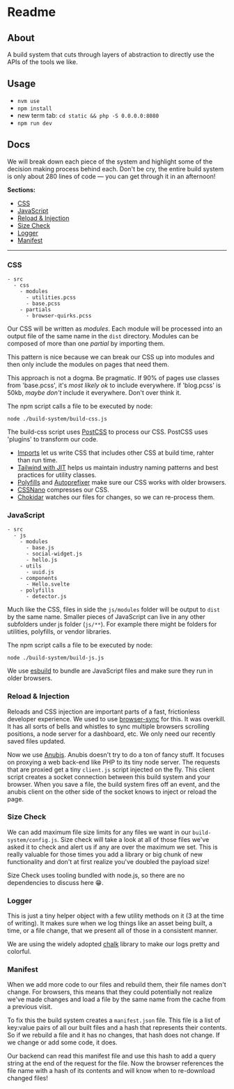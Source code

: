 # Readme

## About

A build system that cuts through layers of abstraction to directly use the APIs of the tools we like.

## Usage
- `nvm use`
- `npm install`
- new term tab: `cd static && php -S 0.0.0.0:8080`
- `npm run dev`

## Docs

We will break down each piece of the system and highlight some of the decision making process behind each. Don't be cry, the entire build system is only about 280 lines of code &mdash; you can get through it in an afternoon!

**Sections:**
- [CSS](#css)
- [JavaScript](#javascript)
- [Reload & Injection](reload-injection)
- [Size Check](#size-check)
- [Logger](#logger)
- [Manifest](#manifest)

---

### CSS
```
- src
  - css
    - modules
      - utilities.pcss
      - base.pcss
    - partials
      - browser-quirks.pcss
```
Our CSS will be written as *modules*. Each module will be processed into an output file of the same name in the `dist` directory. Modules can be composed of more than one *partial* by importing them.

This pattern is nice because we can break our CSS up into modules and then only include the modules on pages that need them. 

This approach is not a dogma. Be pragmatic. If 90% of pages use classes from 'base.pcss', it's _most likely ok_ to include everywhere. If 'blog.pcss' is 50kb, _maybe don't_ include it everywhere. Don't over think it.

The npm script calls a file to be executed by node:
```shell
node ./build-system/build-css.js
```

The build-css script uses [PostCSS](https://github.com/postcss/postcss) to process our CSS. PostCSS uses 'plugins' to transform our code.
- [Imports](https://github.com/postcss/postcss-import) let us write CSS that includes other CSS at build time, rahter than run time.
- [Tailwind with JIT](https://tailwindcss.com) helps us maintain industry naming patterns and best practices for utility classes.
- [Polyfills](https://github.com/csstools/postcss-preset-env) and [Autoprefixer](https://github.com/postcss/autoprefixer) make sure our CSS works with older browsers.
- [CSSNano](https://github.com/cssnano/cssnano) compresses our CSS.
- [Chokidar](https://github.com/paulmillr/chokidar) watches our files for changes, so we can re-process them.

### JavaScript

```
- src
  - js
    - modules
      - base.js
      - social-widget.js
      - hello.js
    - utils
      - uuid.js
    - components
      - Hello.svelte
    - polyfills
      - detector.js
```

Much like the CSS, files in side the `js/modules` folder will be output to `dist` by the same name. Smaller pieces of JavaScript can live in any other subfolders under js folder (`js/**`). For example there might be folders for utilities, polyfills, or vendor libraries.

The npm script calls a file to be executed by node:
```shell
node ./build-system/build-js.js
```

We use [esbuild](https://esbuild.github.io/) to bundle are JavaScript files and make sure they run in older browsers.

### Reload & Injection

Reloads and CSS injection are important parts of a fast, frictionless developer experience. We used to use [browser-sync](https://github.com/BrowserSync/browser-sync) for this. It was overkill. It has all sorts of bells and whistles to sync multiple browsers scrolling positions, a node server for a dashboard, etc. We only need our recently saved files updated.

Now we use [Anubis](https://github.com/billcolumbia/anubis). Anubis doesn't try to do a ton of fancy stuff. It focuses on proxying a web back-end like PHP to its tiny node server. The requests that are proxied get a tiny `client.js` script injected on the fly. This client script creates a socket connection between this build system and your browser. When you save a file, the build system fires off an event, and the anubis client on the other side of the socket knows to inject or reload the page.

### Size Check

We can add maximum file size limits for any files we want in our `build-system/config.js`. Size check will take a look at all of those files we've asked it to check and alert us if any are over the maximum we set. This is really valuable for those times you add a library or big chunk of new functionality and don't at first realize you've doubled the payload size!

Size Check uses tooling bundled with node.js, so there are no dependencies to discuss here 😁.

### Logger

This is just a tiny helper object with a few utility methods on it (3 at the time of writing). It makes sure when we log things like an asset being built, a time, or a file change, that we present all of those in a consistent manner.

We are using the widely adopted [chalk](https://www.npmjs.com/package/chalk) library to make our logs pretty and colorful.

### Manifest

When we add more code to our files and rebuild them, their file names don't change. For browsers, this means that they could potentially not realize we've made changes and load a file by the same name from the cache from a previous visit.

To fix this the build system creates a `manifest.json` file. This file is a list of key:value pairs of all our built files and a hash that represents their contents. So if we rebuild a file and it has no changes, that hash does not change. If we change or add some code, it does.

Our backend can read this manifest file and use this hash to add a query string at the end of the request for the file. Now the browser references the file name with a hash of its contents and will know when to re-download changed files!
